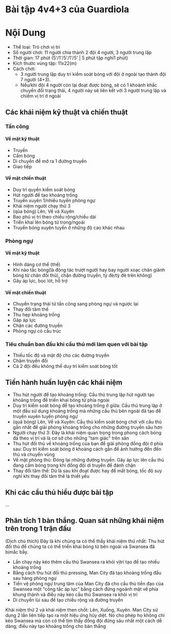 # Bài tập 4v4+3 của Guardiola

# Nội Dung
- Thể loại: Trò chơi vị trí
- Số người chơi: 11 người chia thành 2 đội 4 người, 3 người trung lập
- Thời gian: 17 phút (5'/1'/5'/1'/5' | 5 phút tập nghỉ1 phút)
- Kích thước vùng tập: 11x22(m)
- Cách chơi:
  - 3 người trung lập duy trì kiểm soát bóng với đội ở ngoài tạo thành
  đội 7 người (4+3).
  - Nếu/khi đội 4 người còn lại đoạt được bóng, sẽ có 1 khoảnh khắc
chuyển đổi trạng thái, 4 người này sẽ liên kết với 3 người trung lập và chiếm vị
trí ở ngoài

## Các khái niệm kỹ thuật và chiến thuật

### Tấn công

#### Về mặt kỹ thuật
- Truyền
- Cầm bóng 
- Di chuyển để mở ra 1 đường truyền
- Giao tiếp

#### Về mặt chiến thuật
- Duy trì quyền kiểm soát bóng 
- Hút người để tạo khoảng trống
- Truyền xuyên 1/nhiều tuyến phòng ngự
- Khái niệm người chạy thứ 3
- (qủa bóng) Lên, Về và Xuyên
- Bao phủ vị trí theo chiều rộng/chiều dài
- Triển khai lên bóng từ trong/ngoài
- Truyền bóng xuyên tuyến ở những độ cao khác nhau

### Phòng ngự

#### Về mặt kỹ thuật
- Hình dáng cơ thể (thế)
- Khi nào tắc bóng(là động tác trượt người hay bay người xoạc chân giành
  bóng từ chân đối thủ), chặn đường truyền, tỳ đè/tỳ đè trên không)
- Gây áp lực, bọc lót, hỗ trợ

#### Về mặt chiến thuật
- Chuyển trạng thái từ tấn công sang phòng ngự và ngược lại
- Thay đổi tâm thế
- Thu hẹp khoảng trống
- Gâp áp lực
- Chặn các đường truyền
- Phòng ngự có cấu trúc

### Tiêu chuẩn ban đầu khi cầu thủ mới làm quen với bài tập
- Thiếu tốc độ và mật độ cho các đường truyền
- Chậm truyển đổi
- Cả 2 đội đều không thể duy trì kiểm soát bóng tốt

## Tiến hành huấn luyện các khái niệm

- Thu hút người để tạo khoảng trống: Cầu thủ trung lập hút người tạo khoảng
  trống để triển khai bóng từ phía ngoài
- Duy trì kiểm soát bóng để tạo khoảng trống ở giữa: Cầu thủ trung lập ở một đầu
  sử dụng khoảng trống mà những cầu thủ bên ngoài đã tạo để truyền xuyên tuyến
phòng ngự
- (quả bóng) Lên, Về và Xuyên: Cầu thủ kiểm soát bóng chơi với cầu thủ gần nhất
  để giải phóng khoảng trống cho những đường truyền sâu hơn 
- Người chạy thứ 3: Đây là khái niệm quan trọng trong phong cách bóng đá theo vị
  trí và là cơ sở cho những "tam giác" trên sân 
- Thu hút đối thủ về khoảng trống của bạn để giải phóng đồng đội ở phía sau: Duy
  trì kiểm soát bóng ở khoảng cách gần để ảnh hưởng đến đến thủ và chuyển vùng
- Về mặt phòng thủ: Đóng lại những đường truyền. Gây áp lực lên cầu thủ đang cầm
  bóng trong khi đồng đội di truyển để đánh chặn
- Thay đổi tâm thế: Dù là sau khi đoạt được hay để mất bóng, tốc độ suy nghĩ khi
  thay đổi tâm thế là thiết yếu

## Khi các cầu thủ hiểu được bài tập
...

## Phân tích 1 bàn thắng. Quan sát những khái niệm trên trong 1 trận đấu
(Dịch chú thích)
Đây là khi chúng ta có thể thấy khái niệm thứ nhất: Thu hút đối thủ để chúng
  ta có thể triển khai bóng từ bên ngoài và Swansea đã bịmắc bẫy.
- Lần chạy này kéo thêm cầu thủ Swansea ra khỏi vịtrí tạo để tạo nhiều khoảng
  trống
- Bằng cách thu hút đối thủ pressing, Man City đã tạo khoảng trống đầu sau hàng
  phòng ngự
- Tiền vệ phòng ngự trung tâm của Man City đã cho cầu thủ tiền đạo của Swansea
  một "công tắc áp lực" bằng cách đứng ngoảnh mặt về phía khung thành và điều
này kéo cầu thủ Swansea ra khỏi vị trí
- Di chuyển lùi sau để tạo chiều rộng và đường truyền

Khái niệm thứ 2 và khái niệm then chốt: Lên, Xuống, Xuyên. Man City sử dụng 2
lần liên tiếp tạo ra một hiệu ứng hủy diệt. Nó cho phép họ không chỉ kéo Swansea
mà còn có thể tìm thấy đồng đội đứng sâu nhất một cách dễ dàng; điều này tạo
khoảng trống cho bàn thắng

